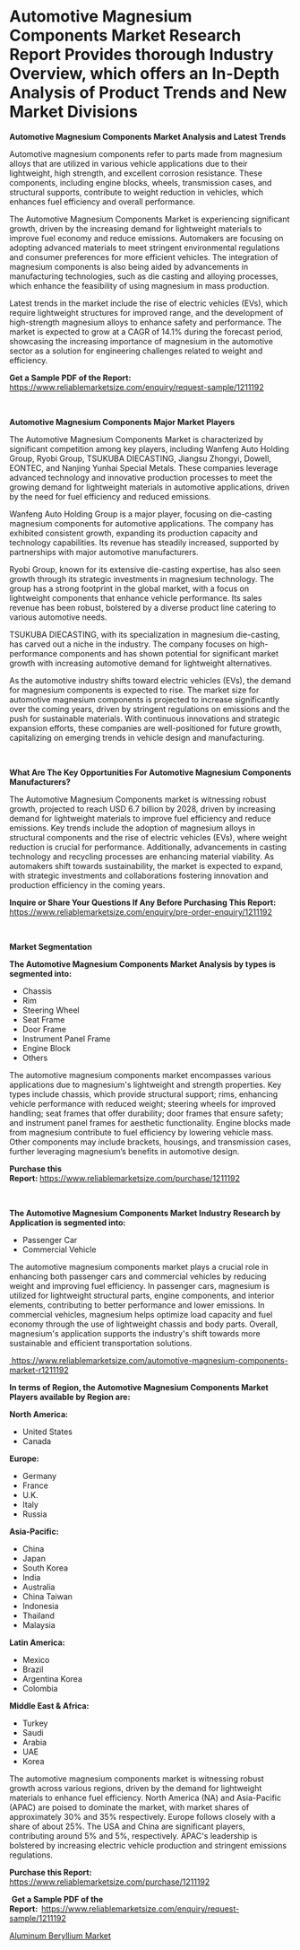 <p><h1>Automotive Magnesium Components Market Research Report Provides thorough Industry Overview, which offers an In-Depth Analysis of Product Trends and New Market Divisions</h1></p><p><strong>Automotive Magnesium Components Market Analysis and Latest Trends</strong></p>
<p><p>Automotive magnesium components refer to parts made from magnesium alloys that are utilized in various vehicle applications due to their lightweight, high strength, and excellent corrosion resistance. These components, including engine blocks, wheels, transmission cases, and structural supports, contribute to weight reduction in vehicles, which enhances fuel efficiency and overall performance.</p><p>The Automotive Magnesium Components Market is experiencing significant growth, driven by the increasing demand for lightweight materials to improve fuel economy and reduce emissions. Automakers are focusing on adopting advanced materials to meet stringent environmental regulations and consumer preferences for more efficient vehicles. The integration of magnesium components is also being aided by advancements in manufacturing technologies, such as die casting and alloying processes, which enhance the feasibility of using magnesium in mass production.</p><p>Latest trends in the market include the rise of electric vehicles (EVs), which require lightweight structures for improved range, and the development of high-strength magnesium alloys to enhance safety and performance. The market is expected to grow at a CAGR of 14.1% during the forecast period, showcasing the increasing importance of magnesium in the automotive sector as a solution for engineering challenges related to weight and efficiency.</p></p>
<p><strong>Get a Sample PDF of the Report:&nbsp;</strong> <a href="https://www.reliablemarketsize.com/enquiry/request-sample/1211192?utm_campaign=2317&utm_medium=2&utm_source=Github&utm_content=ia&utm_term=24032025&utm_id=automotive-magnesium-components">https://www.reliablemarketsize.com/enquiry/request-sample/1211192</a></p>
<p>&nbsp;</p>
<p><strong>Automotive Magnesium Components Major Market Players</strong></p>
<p><p>The Automotive Magnesium Components Market is characterized by significant competition among key players, including Wanfeng Auto Holding Group, Ryobi Group, TSUKUBA DIECASTING, Jiangsu Zhongyi, Dowell, EONTEC, and Nanjing Yunhai Special Metals. These companies leverage advanced technology and innovative production processes to meet the growing demand for lightweight materials in automotive applications, driven by the need for fuel efficiency and reduced emissions.</p><p>Wanfeng Auto Holding Group is a major player, focusing on die-casting magnesium components for automotive applications. The company has exhibited consistent growth, expanding its production capacity and technology capabilities. Its revenue has steadily increased, supported by partnerships with major automotive manufacturers.</p><p>Ryobi Group, known for its extensive die-casting expertise, has also seen growth through its strategic investments in magnesium technology. The group has a strong footprint in the global market, with a focus on lightweight components that enhance vehicle performance. Its sales revenue has been robust, bolstered by a diverse product line catering to various automotive needs.</p><p>TSUKUBA DIECASTING, with its specialization in magnesium die-casting, has carved out a niche in the industry. The company focuses on high-performance components and has shown potential for significant market growth with increasing automotive demand for lightweight alternatives.</p><p>As the automotive industry shifts toward electric vehicles (EVs), the demand for magnesium components is expected to rise. The market size for automotive magnesium components is projected to increase significantly over the coming years, driven by stringent regulations on emissions and the push for sustainable materials. With continuous innovations and strategic expansion efforts, these companies are well-positioned for future growth, capitalizing on emerging trends in vehicle design and manufacturing.</p></p>
<p>&nbsp;</p>
<p><strong>What Are The Key Opportunities For Automotive Magnesium Components Manufacturers?</strong></p>
<p><p>The Automotive Magnesium Components market is witnessing robust growth, projected to reach USD 6.7 billion by 2028, driven by increasing demand for lightweight materials to improve fuel efficiency and reduce emissions. Key trends include the adoption of magnesium alloys in structural components and the rise of electric vehicles (EVs), where weight reduction is crucial for performance. Additionally, advancements in casting technology and recycling processes are enhancing material viability. As automakers shift towards sustainability, the market is expected to expand, with strategic investments and collaborations fostering innovation and production efficiency in the coming years.</p></p>
<p><strong>Inquire or Share Your Questions If Any Before Purchasing This Report:</strong> <a href="https://www.reliablemarketsize.com/enquiry/pre-order-enquiry/1211192?utm_campaign=2317&utm_medium=2&utm_source=Github&utm_content=ia&utm_term=24032025&utm_id=automotive-magnesium-components">https://www.reliablemarketsize.com/enquiry/pre-order-enquiry/1211192</a></p>
<p>&nbsp;</p>
<p><strong>Market Segmentation</strong></p>
<p><strong>The Automotive Magnesium Components Market Analysis by types is segmented into:</strong></p>
<p><ul><li>Chassis</li><li>Rim</li><li>Steering Wheel</li><li>Seat Frame</li><li>Door Frame</li><li>Instrument Panel Frame</li><li>Engine Block</li><li>Others</li></ul></p>
<p><p>The automotive magnesium components market encompasses various applications due to magnesium's lightweight and strength properties. Key types include chassis, which provide structural support; rims, enhancing vehicle performance with reduced weight; steering wheels for improved handling; seat frames that offer durability; door frames that ensure safety; and instrument panel frames for aesthetic functionality. Engine blocks made from magnesium contribute to fuel efficiency by lowering vehicle mass. Other components may include brackets, housings, and transmission cases, further leveraging magnesium’s benefits in automotive design.</p></p>
<p><strong>Purchase this Report:&nbsp;</strong><a href="https://www.reliablemarketsize.com/purchase/1211192?utm_campaign=2317&utm_medium=2&utm_source=Github&utm_content=ia&utm_term=24032025&utm_id=automotive-magnesium-components">https://www.reliablemarketsize.com/purchase/1211192</a></p>
<p>&nbsp;</p>
<p><strong>The Automotive Magnesium Components Market Industry Research by Application is segmented into:</strong></p>
<p><ul><li>Passenger Car</li><li>Commercial Vehicle</li></ul></p>
<p><p>The automotive magnesium components market plays a crucial role in enhancing both passenger cars and commercial vehicles by reducing weight and improving fuel efficiency. In passenger cars, magnesium is utilized for lightweight structural parts, engine components, and interior elements, contributing to better performance and lower emissions. In commercial vehicles, magnesium helps optimize load capacity and fuel economy through the use of lightweight chassis and body parts. Overall, magnesium's application supports the industry's shift towards more sustainable and efficient transportation solutions.</p></p>
<p><a href="https://www.reliablemarketsize.com/automotive-magnesium-components-market-r1211192?utm_campaign=2317&utm_medium=2&utm_source=Github&utm_content=ia&utm_term=24032025&utm_id=automotive-magnesium-components">&nbsp;https://www.reliablemarketsize.com/automotive-magnesium-components-market-r1211192</a></p>
<p><strong>In terms of Region, the Automotive Magnesium Components Market Players available by Region are:</strong></p>
<p>
    <p> <strong> North America: </strong>
        <ul>
            <li>United States</li>
            <li>Canada</li>
        </ul>
        </p> 
    <p> <strong> Europe: </strong>
        <ul>
            <li>Germany</li>
            <li>France</li>
            <li>U.K.</li>
            <li>Italy</li>
            <li>Russia</li>
        </ul>
        </p> 
    <p> <strong> Asia-Pacific: </strong>
        <ul>
            <li>China</li>
            <li>Japan</li>
            <li>South Korea</li>
            <li>India</li>
            <li>Australia</li>
            <li>China Taiwan</li>
            <li>Indonesia</li>
            <li>Thailand</li>
            <li>Malaysia</li>
        </ul>
        </p> 
    <p> <strong> Latin America: </strong>
        <ul>
            <li>Mexico</li>
            <li>Brazil</li>
            <li>Argentina Korea</li>
            <li>Colombia</li>
        </ul>
        </p> 
    <p> <strong> Middle East & Africa: </strong>
        <ul>
            <li>Turkey</li>
            <li>Saudi</li>
            <li>Arabia</li>
            <li>UAE</li>
            <li>Korea</li>
        </ul>
    </p>
    </p>
<p><p>The automotive magnesium components market is witnessing robust growth across various regions, driven by the demand for lightweight materials to enhance fuel efficiency. North America (NA) and Asia-Pacific (APAC) are poised to dominate the market, with market shares of approximately 30% and 35% respectively. Europe follows closely with a share of about 25%. The USA and China are significant players, contributing around 5% and 5%, respectively. APAC's leadership is bolstered by increasing electric vehicle production and stringent emissions regulations.</p></p>
<p><strong>Purchase this Report: </strong><a href="https://www.reliablemarketsize.com/purchase/1211192?utm_campaign=2317&utm_medium=2&utm_source=Github&utm_content=ia&utm_term=24032025&utm_id=automotive-magnesium-components">https://www.reliablemarketsize.com/purchase/1211192</a></p>
<p>&nbsp;<strong>Get a Sample PDF of the Report:&nbsp;&nbsp;</strong><a href="https://www.reliablemarketsize.com/enquiry/request-sample/1211192?utm_campaign=2317&utm_medium=2&utm_source=Github&utm_content=ia&utm_term=24032025&utm_id=automotive-magnesium-components">https://www.reliablemarketsize.com/enquiry/request-sample/1211192</a></p>
<p><strong></strong></p>
<p><p><a href="https://github.com/ifsahvadenah/Market-Research-Report-List-1/blob/main/aluminum-beryllium-market.md?utm_campaign=2317&utm_medium=2&utm_source=Github&utm_content=ia&utm_term=24032025&utm_id=automotive-magnesium-components">Aluminum Beryllium Market</a></p></p>